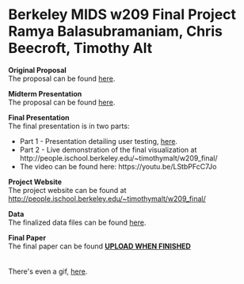 #
<h1>Berkeley MIDS w209 Final Project<br>
Ramya Balasubramaniam, Chris Beecroft, Timothy Alt</h1>

<b>Original Proposal</b><br>
The proposal can be found <a href="https://github.com/timothymalt/w209-final-project/blob/master/proposal/W209%20-%20Final%20Project%20Proposal%2C%20Chris%2C%20Ramya%20and%20Tim.pdf" target="_blank">here</a>.

<b>Midterm Presentation</b><br>
The proposal can be found <a href="https://github.com/timothymalt/w209-final-project/blob/master/proposal/W209%20-%20Final%20Project%20Proposal%2C%20Chris%2C%20Ramya%20and%20Tim.pdf" target="_blank">here</a>.






<b>Final Presentation</b><br>
The final presentation is in two parts:
<ul><li>Part 1 - Presentation detailing user testing, <a href="https://github.com/timothymalt/w209-final-project/blob/master/presentations/w209%20-%20Final%20Presentation.pdf" target="_blank">here</a>.
  <li>Part 2 - Live demonstration of the final visualization at http://people.ischool.berkeley.edu/~timothymalt/w209_final/
    <li>The video can be found here: https://youtu.be/LStbPFcC7Jo</li>
</ul>  
  
<b>Project Website</b><br>
The project website can be found at <a href="http://people.ischool.berkeley.edu/~timothymalt/w209_final/" target="_blank">http://people.ischool.berkeley.edu/~timothymalt/w209_final/</a>

<b>Data</b><br>
The finalized data files can be found <a href="https://github.com/timothymalt/w209-final-project/tree/master/Project-AIDVU/data" target="_blank">here</a>.

<b>Final Paper</b><br>
The final paper can be found <b><u>UPLOAD WHEN FINISHED</u></b>
<br>
<br>
<br>
There's even a gif, <a href="https://github.com/timothymalt/w209-final-project/blob/master/presentations/W209.gif" target="_blank">here</a>.


